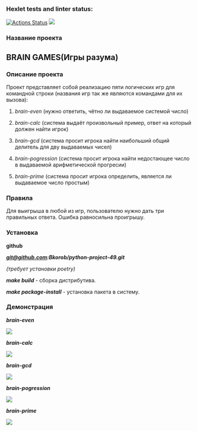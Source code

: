 ### Hexlet tests and linter status:
[![Actions Status](https://github.com/Bkorob/python-project-49/workflows/hexlet-check/badge.svg)](https://github.com/Bkorob/python-project-49/actions)   <a href="https://codeclimate.com/github/Bkorob/python-project-49/maintainability"><img src="https://api.codeclimate.com/v1/badges/eee06181155c8e14ef34/maintainability" /></a>

<h3>Название проекта</h3>

<h2>BRAIN GAMES(Игры разума)</h2>

<h3>Описание проекта</h3>

Проект представляет собой реализацию пяти логических игр для командной строки
(названия игр так же являются командами для их вызова):

1) *brain-even* (нужно ответить, чётно ли выдаваемое системой число)

2) *brain-calc* (система выдаёт произвольный пример, ответ на который должен найти игрок)

3) *brain-gcd* (система просит игрока найти наибольший общий делитель для дву выдаваемых чисел)

4) *brain-pogression* (система просит игрока найти недостающее число в выдаваемой арифметической прогресии)

5) *brain-prime* (система просит игрока определить, является ли выдаваемое число простым)


<h3>Правила</h3>

Для выигрыша в любой из игр, пользователю нужно дать три правильных ответа. Ошибка равносильна проигрышу.

<h3>Установка</h3>

**github**

***git@github.com:Bkorob/python-project-49.git***

*(требует установки poetry)*

***make build*** - сборка дистрибутива.

***make package-install*** - установка пакета в систему.

<h3>Демонстрация</h3>

***brain-even***

<a href="https://asciinema.org/a/BTLr9prFaLIaEI8uZcq5xl6yb" target="_blank"><img src="https://asciinema.org/a/BTLr9prFaLIaEI8uZcq5xl6yb.svg" /></a>

***brain-calc***

<a href="https://asciinema.org/a/WrDnG9eUG3uv1QSKED73ROFBI" target="_blank"><img src="https://asciinema.org/a/WrDnG9eUG3uv1QSKED73ROFBI.svg" /></a>

***brain-gcd***

<a href="https://asciinema.org/a/xTN75uEvoAisHsuRh0vyj0OSp" target="_blank"><img src="https://asciinema.org/a/xTN75uEvoAisHsuRh0vyj0OSp.svg" /></a>

***brain-pogression***

<a href="https://asciinema.org/a/ZcDxZQmI1osBdl8nxRrnIVzob" target="_blank"><img src="https://asciinema.org/a/ZcDxZQmI1osBdl8nxRrnIVzob.svg" /></a>

***brain-prime***

<a href="https://asciinema.org/a/bsIXRvsxbKLgTstcd5HuAPpuZ" target="_blank"><img src="https://asciinema.org/a/bsIXRvsxbKLgTstcd5HuAPpuZ.svg" /></a>
